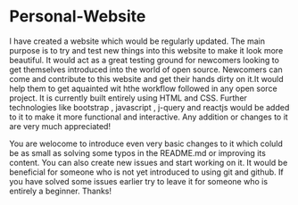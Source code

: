 # Personal-Website
I have created a website which would be regularly updated.
The main purpose is to try and test new things into this website to make it look more beautiful.
It would act as a great testing ground for newcomers looking to get themselves introduced into the world of open source.
Newcomers can come and contribute to this website and get their hands dirty on it.It would help them to get aquainted wit hthe workflow followed in any open sorce project.
It is currently  built entirely using HTML and CSS.
Further technologies like bootstrap , javascript , j-query and reactjs would be added to it to make it more functional and interactive.
Any addition or changes to it are very much appreciated! 


You are welocome to introduce even very basic changes to it which coluld be as small as solving some typos in the README.md or improving its content.
You can also create new issues and start working on it.
It would be beneficial for someone who is not yet introduced to using git and github. If you have solved some issues earlier try to leave it for someone who is entirely a beginner.
Thanks!
